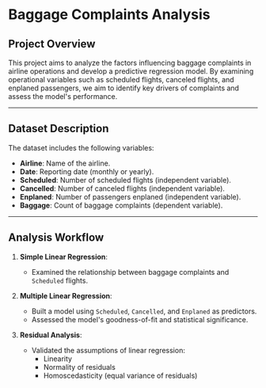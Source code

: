 # Baggage Complaints Analysis

## Project Overview
This project aims to analyze the factors influencing baggage complaints in airline operations and develop a predictive regression model. By examining operational variables such as scheduled flights, canceled flights, and enplaned passengers, we aim to identify key drivers of complaints and assess the model's performance.

---

## Dataset Description
The dataset includes the following variables:

- **Airline**: Name of the airline.
- **Date**: Reporting date (monthly or yearly).
- **Scheduled**: Number of scheduled flights (independent variable).
- **Cancelled**: Number of canceled flights (independent variable).
- **Enplaned**: Number of passengers enplaned (independent variable).
- **Baggage**: Count of baggage complaints (dependent variable).

---

## Analysis Workflow
1. **Simple Linear Regression**:
   - Examined the relationship between baggage complaints and `Scheduled` flights.

2. **Multiple Linear Regression**:
   - Built a model using `Scheduled`, `Cancelled`, and `Enplaned` as predictors.
   - Assessed the model's goodness-of-fit and statistical significance.

3. **Residual Analysis**:
   - Validated the assumptions of linear regression:
     - Linearity
     - Normality of residuals
     - Homoscedasticity (equal variance of residuals)

